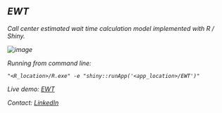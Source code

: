 ## <em>EWT<em>
Call center estimated wait time calculation model implemented with R / Shiny.

![image](https://github.com/syanenko/EWT/assets/6688301/64c701cb-ec82-459d-9587-582f38aff48f)

Running from command line:
```
"<R_location>/R.exe" -e "shiny::runApp('<app_location>/EWT')"
```
Live demo: [EWT](https://syanenko.shinyapps.io/EstimationWaitTime/?_ga=2.186224937.1635731607.1617447511-210459693.1617447511)

Contact: [LinkedIn](https://www.linkedin.com/in/sergey-yanenko-57b21a96/)
